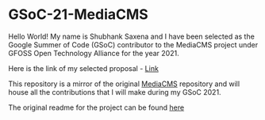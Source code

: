 # GSoC-21-MediaCMS

Hello World! My name is Shubhank Saxena and I have been selected as the Google Summer of Code (GSoC) contributor to the MediaCMS project under GFOSS Open Technology Alliance for the year 2021.

Here is the link of my selected proposal - [Link](https://summerofcode.withgoogle.com/projects/#4980672680165376)

This repository is a mirror of the original [MediaCMS](https://github.com/mediacms-io/mediacms) repository and will house all the contributions that I will make during my GSoC 2021.

The original readme for the project can be found [here](https://github.com/mediacms-io/mediacms#readme)